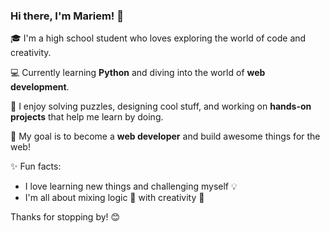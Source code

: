 ### Hi there, I'm Mariem! 👋

🎓 I'm a high school student who loves exploring the world of code and creativity.

💻 Currently learning **Python** and diving into the world of **web development**.

🧠 I enjoy solving puzzles, designing cool stuff, and working on **hands-on projects** that help me learn by doing.

🌱 My goal is to become a **web developer** and build awesome things for the web!

✨ Fun facts:
- I love learning new things and challenging myself 💡
- I'm all about mixing logic 🧩 with creativity 🎨

Thanks for stopping by! 😊
